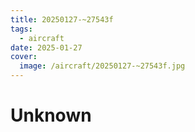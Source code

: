 ```yaml
---
title: 20250127-~27543f
tags:
  - aircraft
date: 2025-01-27
cover:
  image: /aircraft/20250127-~27543f.jpg
---
```


# Unknown